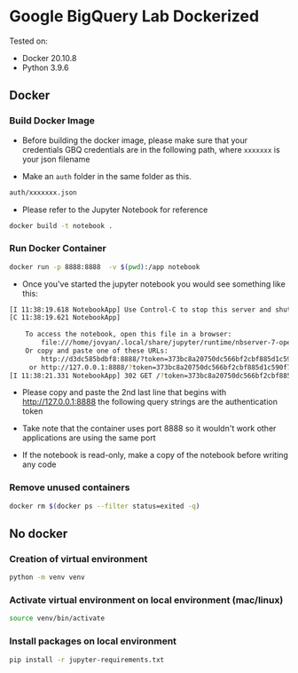 # Google BigQuery Lab Dockerized

Tested on:
* Docker 20.10.8
* Python 3.9.6

## Docker

### Build Docker Image

* Before building the docker image, please make sure that your credentials GBQ credentials are in the following path, where `xxxxxxx` is your json filename

* Make an `auth` folder in the same folder as this.

```bash
auth/xxxxxxx.json
``` 

* Please refer to the Jupyter Notebook for reference

```bash
docker build -t notebook .
```

### Run Docker Container
```bash
docker run -p 8888:8888  -v $(pwd):/app notebook
```
* Once you've started the jupyter notebook you would see something like this:

```bash
[I 11:38:19.618 NotebookApp] Use Control-C to stop this server and shut down all kernels (twice to skip confirmation).
[C 11:38:19.621 NotebookApp] 
    
    To access the notebook, open this file in a browser:
        file:///home/jovyan/.local/share/jupyter/runtime/nbserver-7-open.html
    Or copy and paste one of these URLs:
        http://d3dc585bdbf8:8888/?token=373bc8a20750dc566bf2cbf885d1c590f7a998ea025e1ef2
     or http://127.0.0.1:8888/?token=373bc8a20750dc566bf2cbf885d1c590f7a998ea025e1ef2
[I 11:38:21.331 NotebookApp] 302 GET /?token=373bc8a20750dc566bf2cbf885d1c590f7a998ea025e1ef2 (172.17.0.1) 0.690000ms
```
* Please copy and paste the 2nd last line that begins with http://127.0.0.1:8888 the following query strings are the authentication token

* Take note that the container uses port 8888 so it wouldn't work other applications are using the same port

* If the notebook is read-only, make a copy of the notebook before writing any code

### Remove unused containers

```bash
docker rm $(docker ps --filter status=exited -q)
```

## No docker

### Creation of virtual environment

```bash
python -m venv venv
```

### Activate virtual environment on local environment (mac/linux)

```bash
source venv/bin/activate
```

### Install packages on local environment

```bash
pip install -r jupyter-requirements.txt
```
